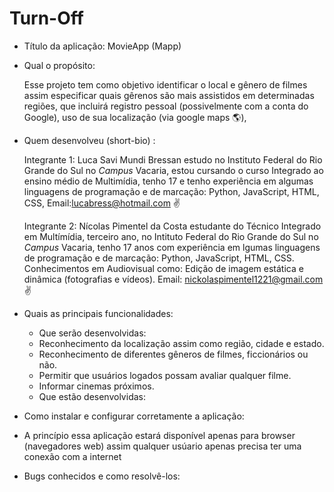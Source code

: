 # Turn-Off
 - Título da aplicação: MovieApp (Mapp)

- Qual o propósito: 

   Esse projeto tem como objetivo identificar o local e gênero de filmes assim especificar quais gêrenos são mais assistidos em determinadas regiões, que incluirá registro pessoal (possivelmente com a conta do Google), uso de sua localização (via google maps :earth_americas:),

- Quem desenvolveu (short-bio) :

  Integrante 1: Luca Savi Mundi Bressan estudo no Instituto Federal do Rio Grande do Sul no *Campus* Vacaria, estou cursando o curso Integrado ao ensino médio de Multimídia, tenho 17 e tenho experiência em algumas linguagens de programação e de marcação: Python, JavaScript, HTML, CSS, Email:lucabress@hotmail.com :v:
  
  Integrante 2: Nícolas Pimentel da Costa estudante do Técnico Integrado em Multímídia, terceiro ano, no Intituto Federal do Rio Grande do Sul no *Campus* Vacaria, tenho 17 anos com experiência em lgumas linguagens de programação e de marcação: Python, JavaScript, HTML, CSS. Conhecimentos em Audiovisual como: Edição de imagem estática e dinâmica (fotografias e vídeos). Email: nickolaspimentel1221@gmail.com :v: 
  
- Quais as principais funcionalidades:
    
    - Que serão desenvolvidas: 
     * Reconhecimento da localização assim como região, cidade e estado. 
     * Reconhecimento de diferentes gêneros de filmes, ficcionários ou não.
     * Permitir que usuários logados possam avaliar qualquer filme.
     * Informar cinemas próximos.
   
   - Que estão desenvolvidas: 
   
- Como instalar e configurar corretamente a aplicação:
 * A princípio essa aplicação estará disponível apenas para browser (navegadores web) assim qualquer usúario apenas precisa ter uma conexão com a internet

- Bugs conhecidos e como resolvê-los: 
